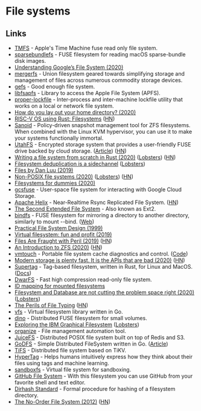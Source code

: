 # File systems

## Links

- [TMFS](https://github.com/abique/tmfs) - Apple's Time Machine fuse read only file system.
- [sparsebundlefs](https://github.com/torarnv/sparsebundlefs) - FUSE filesystem for reading macOS sparse-bundle disk images.
- [Understanding Google’s File System (2020)](https://www.micahlerner.com/distributed/systems/2020/03/22/understanding-googles-file-system.html)
- [mergerfs](https://github.com/trapexit/mergerfs) - Union filesystem geared towards simplifying storage and management of files across numerous commodity storage devices.
- [gefs](https://github.com/oridb/gefs) - Good enough file system.
- [libfsapfs](https://github.com/libyal/libfsapfs) - Library to access the Apple File System (APFS).
- [proper-lockfile](https://github.com/moxystudio/node-proper-lockfile) - Inter-process and inter-machine lockfile utility that works on a local or network file system.
- [How do you lay out your home directory? (2020)](https://lobste.rs/s/fd1rbw/how_do_you_lay_out_your_home_directory)
- [RISC-V OS using Rust: Filesystems](http://osblog.stephenmarz.com/ch10.html) ([HN](https://news.ycombinator.com/item?id=23155294))
- [Sanoid](https://github.com/jimsalterjrs/sanoid) - Policy-driven snapshot management tool for ZFS filesystems. When combined with the Linux KVM hypervisor, you can use it to make your systems functionally immortal.
- [UtahFS](https://github.com/cloudflare/utahfs) - Encrypted storage system that provides a user-friendly FUSE drive backed by cloud storage. ([Article](https://blog.cloudflare.com/utahfs/)) ([HN](https://news.ycombinator.com/item?id=23465571))
- [Writing a file system from scratch in Rust (2020)](https://blog.carlosgaldino.com/writing-a-file-system-from-scratch-in-rust.html) ([Lobsters](https://lobste.rs/s/8ipzof/writing_file_system_from_scratch_rust)) ([HN](https://news.ycombinator.com/item?id=23967016))
- [Filesystem deduplication is a sidechannel](https://mjg59.dreamwidth.org/55638.html) ([Lobsters](https://lobste.rs/s/bhuaxo/filesystem_deduplication_is))
- [Files by Dan Luu (2019)](https://www.deconstructconf.com/2019/dan-luu-files)
- [Non-POSIX file systems (2020)](https://weinholt.se/articles/non-posix-filesystems/) ([Lobsters](https://lobste.rs/s/bed7wm/non_posix_file_systems)) ([HN](https://news.ycombinator.com/item?id=24412970))
- [Filesystems for dummies (2020)](https://29jm.github.io/filesystems-for-dummies/)
- [gcsfuse](https://github.com/GoogleCloudPlatform/gcsfuse) - User-space file system for interacting with Google Cloud Storage.
- [Apache Helix](https://helix.apache.org/0.6.8-docs/recipes/rsync_replicated_file_store.html) - Near-Realtime Rsync Replicated File System. ([HN](https://news.ycombinator.com/item?id=24898911))
- [The Second Extended File System](https://www.nongnu.org/ext2-doc/ext2.html) - Also known as Ext2.
- [bindfs](https://github.com/mpartel/bindfs) - FUSE filesystem for mirroring a directory to another directory, similarly to mount --bind. ([Web](https://bindfs.org/))
- [Practical File System Design (1999)](http://www.nobius.org/dbg/practical-file-system-design.pdf)
- [Virtual filesystem: fun and profit (2019)](https://abbyssoul.github.io/engineering/2019/11/25/vfs-for-fun-and-profit.html)
- [Files Are Fraught with Peril (2019)](https://danluu.com/deconstruct-files/) ([HN](https://news.ycombinator.com/item?id=25090760))
- [An Introduction to ZFS (2020)](https://www.servethehome.com/an-introduction-to-zfs-a-place-to-start/) ([HN](https://news.ycombinator.com/item?id=25157491))
- [vmtouch](https://hoytech.com/vmtouch/) - Portable file system cache diagnostics and control. ([Code](https://github.com/hoytech/vmtouch))
- [Modern storage is plenty fast. It is the APIs that are bad (2020)](https://itnext.io/modern-storage-is-plenty-fast-it-is-the-apis-that-are-bad-6a68319fbc1a) ([HN](https://news.ycombinator.com/item?id=25217323))
- [Supertag](https://github.com/amoffat/supertag) - Tag-based filesystem, written in Rust, for Linux and MacOS. ([Docs](https://amoffat.github.io/supertag/))
- [DwarFS](https://github.com/mhx/dwarfs) - Fast high compression read-only file system.
- [ID mapping for mounted filesystems](https://lwn.net/SubscriberLink/837566/33dbf767adaf9bd4/)
- [Filesystem and Database are not cutting the problem space right (2020)](https://boomla.com/blog/filesystem-and-database-are-not-cutting-the-problem-space-right) ([Lobsters](https://lobste.rs/s/7vebdc/filesystem_database_are_not_cutting))
- [The Perils of File Typing](https://invisibleup.com/articles/34/) ([HN](https://news.ycombinator.com/item?id=25322288))
- [vfs](https://github.com/blang/vfs) - Virtual filesystem library written in Go.
- [dino](https://github.com/nicolagi/dino) - Distributed FUSE filesystem for small volumes.
- [Exploring the IBM Graphical Filesystem](https://casadevall.pro/articles/2020/12/exploring-the-ibm-graphical-filesystem/) ([Lobsters](https://lobste.rs/s/dsn99n/exploring_ibm_graphical_filesystem))
- [organize](https://github.com/tfeldmann/organize) - File management automation tool.
- [JuiceFS](https://github.com/juicedata/juicefs) - Distributed POSIX file system built on top of Redis and S3.
- [GoDFS](https://github.com/rounakdatta/GoDFS) - Simple Distributed FileSystem written in Go. ([Article](https://rounakdatta.github.io/posts/godfs/))
- [TiFS](https://github.com/Hexilee/tifs) - Distributed file system based on TiKV.
- [HyperTag](https://github.com/SeanPedersen/HyperTag) - Helps humans intuitively express how they think about their files using tags and machine learning.
- [sandboxfs](https://github.com/bazelbuild/sandboxfs) - Virtual file system for sandboxing.
- [GitHub File System](https://github.com/sirnewton01/ghfs) - With this filesystem you can use GitHub from your favorite shell and text editor.
- [Dirhash Standard](https://github.com/andhus/dirhash) - Formal procedure for hashing of a filesystem directory.
- [The No-Order File System (2012)](http://pages.cs.wisc.edu/~vijayc/nofs.htm) ([HN](https://news.ycombinator.com/item?id=25900461))
